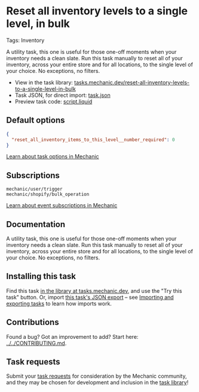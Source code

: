 # Reset all inventory levels to a single level, in bulk

Tags: Inventory

A utility task, this one is useful for those one-off moments when your inventory needs a clean slate. Run this task manually to reset all of your inventory, across your entire store and for all locations, to the single level of your choice. No exceptions, no filters.

* View in the task library: [tasks.mechanic.dev/reset-all-inventory-levels-to-a-single-level-in-bulk](https://tasks.mechanic.dev/reset-all-inventory-levels-to-a-single-level-in-bulk)
* Task JSON, for direct import: [task.json](../../tasks/reset-all-inventory-levels-to-a-single-level-in-bulk.json)
* Preview task code: [script.liquid](./script.liquid)

## Default options

```json
{
  "reset_all_inventory_items_to_this_level__number_required": 0
}
```

[Learn about task options in Mechanic](https://learn.mechanic.dev/core/tasks/options)

## Subscriptions

```liquid
mechanic/user/trigger
mechanic/shopify/bulk_operation
```

[Learn about event subscriptions in Mechanic](https://learn.mechanic.dev/core/tasks/subscriptions)

## Documentation

A utility task, this one is useful for those one-off moments when your inventory needs a clean slate. Run this task manually to reset all of your inventory, across your entire store and for all locations, to the single level of your choice. No exceptions, no filters.

## Installing this task

Find this task [in the library at tasks.mechanic.dev](https://tasks.mechanic.dev/reset-all-inventory-levels-to-a-single-level-in-bulk), and use the "Try this task" button. Or, import [this task's JSON export](../../tasks/reset-all-inventory-levels-to-a-single-level-in-bulk.json) – see [Importing and exporting tasks](https://learn.mechanic.dev/core/tasks/import-and-export) to learn how imports work.

## Contributions

Found a bug? Got an improvement to add? Start here: [../../CONTRIBUTING.md](../../CONTRIBUTING.md).

## Task requests

Submit your [task requests](https://mechanic.canny.io/task-requests) for consideration by the Mechanic community, and they may be chosen for development and inclusion in the [task library](https://tasks.mechanic.dev/)!
